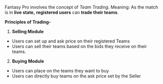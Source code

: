 
Fantasy Pro involves the concept of _Team Trading_. Meaning: As the match is in **live state,** **registered users** can **trade their teams**. 

**Principles of Trading-**



1. **Selling Module**
  * Users can set up and ask price on their registered Teams
  * Users can sell their teams based on the bids they receive on their teams.
2. **Buying Module**
  * Users can place on the teams they want to buy
  * Users can directly buy teams on the ask price set by the Seller